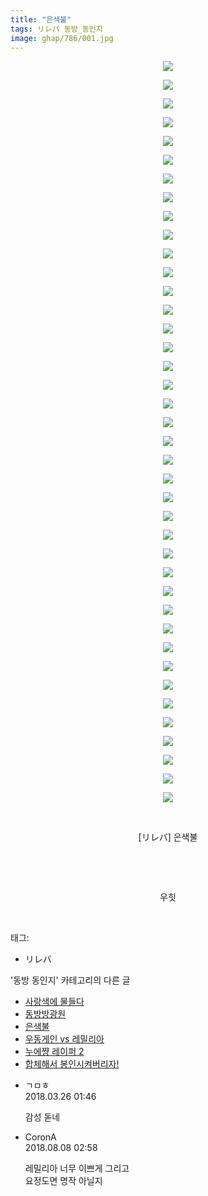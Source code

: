 ```yaml
---
title: "은색불"
tags: リレバ 동방_동인지
image: ghap/786/001.jpg
---
```

<div class="article">
<p style="text-align: center; clear: none; float: none;"><img src="{{ site.nasurl }}/ghap/786/001.jpg"/></p>
<p style="text-align: center; clear: none; float: none;"><img src="{{ site.nasurl }}/ghap/786/002.jpg"/></p>
<p style="text-align: center; clear: none; float: none;"><img src="{{ site.nasurl }}/ghap/786/003.jpg"/></p>
<p style="text-align: center; clear: none; float: none;"><img src="{{ site.nasurl }}/ghap/786/004.jpg"/></p>
<p style="text-align: center; clear: none; float: none;"><img src="{{ site.nasurl }}/ghap/786/005.jpg"/></p>
<p style="text-align: center; clear: none; float: none;"><img src="{{ site.nasurl }}/ghap/786/006.jpg"/></p>
<p style="text-align: center; clear: none; float: none;"><img src="{{ site.nasurl }}/ghap/786/007.jpg"/></p>
<p style="text-align: center; clear: none; float: none;"><img src="{{ site.nasurl }}/ghap/786/008.jpg"/></p>
<p style="text-align: center; clear: none; float: none;"><img src="{{ site.nasurl }}/ghap/786/009.jpg"/></p>
<p style="text-align: center; clear: none; float: none;"><img src="{{ site.nasurl }}/ghap/786/010.jpg"/></p>
<p style="text-align: center; clear: none; float: none;"><img src="{{ site.nasurl }}/ghap/786/011.jpg"/></p>
<p style="text-align: center; clear: none; float: none;"><img src="{{ site.nasurl }}/ghap/786/012.jpg"/></p>
<p style="text-align: center; clear: none; float: none;"><img src="{{ site.nasurl }}/ghap/786/013.jpg"/></p>
<p style="text-align: center; clear: none; float: none;"><img src="{{ site.nasurl }}/ghap/786/014.jpg"/></p>
<p style="text-align: center; clear: none; float: none;"><img src="{{ site.nasurl }}/ghap/786/015.jpg"/></p>
<p style="text-align: center; clear: none; float: none;"><img src="{{ site.nasurl }}/ghap/786/016.jpg"/></p>
<p style="text-align: center; clear: none; float: none;"><img src="{{ site.nasurl }}/ghap/786/017.jpg"/></p>
<p style="text-align: center; clear: none; float: none;"><img src="{{ site.nasurl }}/ghap/786/018.jpg"/></p>
<p style="text-align: center; clear: none; float: none;"><img src="{{ site.nasurl }}/ghap/786/019.jpg"/></p>
<p style="text-align: center; clear: none; float: none;"><img src="{{ site.nasurl }}/ghap/786/020.jpg"/></p>
<p style="text-align: center; clear: none; float: none;"><img src="{{ site.nasurl }}/ghap/786/021.jpg"/></p>
<p style="text-align: center; clear: none; float: none;"><img src="{{ site.nasurl }}/ghap/786/022.jpg"/></p>
<p style="text-align: center; clear: none; float: none;"><img src="{{ site.nasurl }}/ghap/786/023.jpg"/></p>
<p style="text-align: center; clear: none; float: none;"><img src="{{ site.nasurl }}/ghap/786/024.jpg"/></p>
<p style="text-align: center; clear: none; float: none;"><img src="{{ site.nasurl }}/ghap/786/025.jpg"/></p>
<p style="text-align: center; clear: none; float: none;"><img src="{{ site.nasurl }}/ghap/786/026.jpg"/></p>
<p style="text-align: center; clear: none; float: none;"><img src="{{ site.nasurl }}/ghap/786/027.jpg"/></p>
<p style="text-align: center; clear: none; float: none;"><img src="{{ site.nasurl }}/ghap/786/028.jpg"/></p>
<p style="text-align: center; clear: none; float: none;"><img src="{{ site.nasurl }}/ghap/786/029.jpg"/></p>
<p style="text-align: center; clear: none; float: none;"><img src="{{ site.nasurl }}/ghap/786/030.jpg"/></p>
<p style="text-align: center; clear: none; float: none;"><img src="{{ site.nasurl }}/ghap/786/031.jpg"/></p>
<p style="text-align: center; clear: none; float: none;"><img src="{{ site.nasurl }}/ghap/786/032.jpg"/></p>
<p style="text-align: center; clear: none; float: none;"><img src="{{ site.nasurl }}/ghap/786/033.jpg"/></p>
<p style="text-align: center; clear: none; float: none;"><img src="{{ site.nasurl }}/ghap/786/034.jpg"/></p>
<p style="text-align: center; clear: none; float: none;"><img src="{{ site.nasurl }}/ghap/786/035.jpg"/></p>
<p style="text-align: center; clear: none; float: none;"><img src="{{ site.nasurl }}/ghap/786/036.jpg"/></p>
<p style="text-align: center; clear: none; float: none;"><img src="{{ site.nasurl }}/ghap/786/037.jpg"/></p>
<p style="text-align: center; clear: none; float: none;"><img src="{{ site.nasurl }}/ghap/786/038.jpg"/></p>
<p style="text-align: center; clear: none; float: none;"><img src="{{ site.nasurl }}/ghap/786/039.jpg"/></p>
<p style="text-align: center; clear: none; float: none;"><img src="{{ site.nasurl }}/ghap/786/040.jpg"/></p>
<p style="text-align: center; clear: none; float: none;"><br/></p>
<p style="text-align: center; clear: none; float: none;">[リレバ] 은색불</p>
<p style="text-align: center; clear: none; float: none;"><br/></p>
<p style="text-align: center; clear: none; float: none;"><br/></p>
<p style="text-align: center; clear: none; float: none;">우힛</p>
<p><br/></p>
</div><div class="tagTrail">
<p>태그: </p>
<ul>
<li>リレバ</li>
</ul>
</div><div class="another">
<p>'동방 동인지' 카테고리의 다른 글</p>
<ul>
<li><a href="/2016-07-09-ghap_788">사랑색에 물들다</a></li>
<li><a href="/2016-07-09-ghap_787">동방방광원</a></li>
<li><a href="/2016-07-09-ghap_786">은색불</a></li>
<li><a href="/2016-07-09-ghap_785">우동게인 vs 레밀리아</a></li>
<li><a href="/2016-07-09-ghap_784">누에쨩 레이퍼 2</a></li>
<li><a href="/2016-07-09-ghap_783">합체해서 봉인시켜버리자!</a></li>
</ul>
</div><div class="cb_module cb_fluid">
<div class="cb_wrt cb_profile">
<div class="comment">
<ul>
<li class="cb_thumb_off" id="comment15227287">
<div class="cb_comment_area">
<div class="cb_info_area">
<div class="cb_section">
<span class="cb_nick_name">ㄱㅁㅎ</span>
</div>
<div class="cb_section">
<span class="cb_date">2018.03.26 01:46 </span>
</div>
</div>
<div class="cb_dsc_comment">
<p class="cb_dsc">
											감성 돋네
										</p>
</div>
</div></li>
<li class="cb_thumb_off" id="comment15303049">
<div class="cb_comment_area">
<div class="cb_info_area">
<div class="cb_section">
<span class="cb_nick_name">CoronA</span>
</div>
<div class="cb_section">
<span class="cb_date">2018.08.08 02:58 </span>
</div>
</div>
<div class="cb_dsc_comment">
<p class="cb_dsc">
											레밀리아 너무 이쁘게 그리고<br/>
요정도면 명작 아닐지
										</p>
</div>
</div></li>
</ul>
</div>
</div><!-- commentList close -->
</div>
